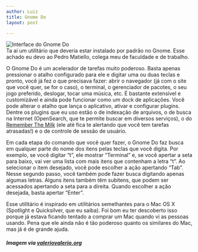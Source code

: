 ```yaml
---
author: Luiz
title: Gnome Do
layout: post

---
```

![Interface do Gnome Do][1]  
Ta aí um utilitário que deveria estar instalado por padrão no Gnome. Esse achado eu devo ao Pedro Matiello, colega meu de faculdade e de trabalho.

O Gnome Do é um acelerador de tarefas muito poderoso. Basta apenas pressionar o atalho configurado para ele e digitar uma ou duas teclas e pronto, você já fez o que precisava fazer: abrir o navegador (já com o site que você quer, se for o caso), o terminal, o gerenciador de pacotes, o seu jogo preferido, deslogar, tocar uma música, etc. É bastante extensível e customizável e ainda pode funcionar como um dock de aplicações. Você pode alterar o atalho que lança o aplicativo, ativar e configurar plugins. Dentre os plugins que eu uso estão o de indexação de arquivos, o de busca na Internet (OpenSearch, que te permite buscar em diversos serviços), o do [Remember The Milk][2] (ele até fica te alertando que você tem tarefas atrasadas!) e o de controle de sessão de usuário.

Em cada etapa do comando que você quer fazer, o Gnome Do faz busca em qualquer parte do nome dos itens pelas teclas que você digita. Por exemplo, se você digitar “t”, ele mostrar “Terminal” e, se você apertar a seta para baixo, vai ver uma lista com mais itens que contenham a letra “t”. Ao selecionar o item desejado, você pode escolher a ação apertando “Tab”. Nesse segundo passo, você também pode fazer busca digitando apenas algumas letras. Alguns itens também têm subitens, que podem ser acessados apertando a seta para a direita. Quando escolher a ação desejada, basta apertar “Enter”.

Esse utilitário é inspirado em utilitários semelhantes para o Mac OS X (Spotlight e Quicksilver, que eu saiba). Foi bom eu ter descoberto isso porque já estava ficando tentado a comprar um Mac quando vi as pessoas usando. Pena que ele ainda não é tão poderoso quanto os similares do Mac, mas já é de grande ajuda.

##### Imagem via [valeriovalerio.org][3]















 [1]: http://vidageek.net/wp-content/uploads/2009/06/gnome-do2-257x300.jpg "Interface do Gnome Do"
 [2]: http://www.rememberthemilk.com
 [3]: http://www.valeriovalerio.org





